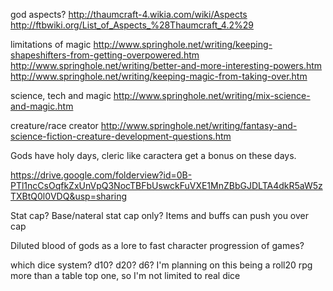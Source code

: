 god aspects? http://thaumcraft-4.wikia.com/wiki/Aspects http://ftbwiki.org/List_of_Aspects_%28Thaumcraft_4.2%29

limitations of magic
http://www.springhole.net/writing/keeping-shapeshifters-from-getting-overpowered.htm
http://www.springhole.net/writing/better-and-more-interesting-powers.htm
http://www.springhole.net/writing/keeping-magic-from-taking-over.htm

science, tech and magic http://www.springhole.net/writing/mix-science-and-magic.htm

creature/race creator http://www.springhole.net/writing/fantasy-and-science-fiction-creature-development-questions.htm

Gods have holy days, cleric like caractera get a bonus on these days.

https://drive.google.com/folderview?id=0B-PTl1ncCsOqfkZxUnVpQ3NocTBFbUswckFuVXE1MnZBbGJDLTA4dkR5aW5zTXBtQ0l0VDQ&usp=sharing

Stat cap?
Base/nateral stat cap only? Items and buffs can push you over cap


Diluted blood of gods as a lore to fast character progression of games?

which dice system? d10? d20? d6? I'm planning on this being a roll20 rpg more than a table top one, so I'm not limited to real dice

